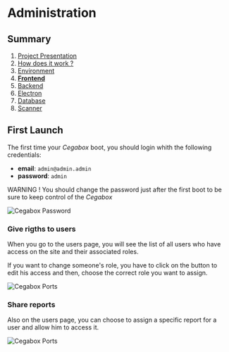 # Administration

## Summary

1. [Project Presentation](project.html)
2. [How does it work ?](working.html)
3. [Environment](env.html)
4. [**Frontend**](front.html)
5. [Backend](back.html)
6. [Electron](electron.html)
7. [Database](database.html)
8. [Scanner](scanner.html)

## First Launch

The first time your *Cegabox* boot, you should login whith the following credentials:

* **email**: `admin@admin.admin`
* **password**: `admin`

WARNING ! You should change the password just after the first boot to be sure to keep control of the *Cegabox*

![Cegabox Password](https://cebago.github.io/Cegabox/img/cegabox-password.png)

### Give rigths to users

When you go to the users page, you will see the list of all users who have access on the site and their associated roles.

If you want to change someone's role, you have to click on the button to edit his access and then, choose the correct role you want to assign.

![Cegabox Ports](https://cebago.github.io/Cegabox/img/cegabox-roles.png)

### Share reports

Also on the users page, you can choose to assign a specific report for a user and allow him to access it.

![Cegabox Ports](https://cebago.github.io/Cegabox/img/cegabox-share.png)
